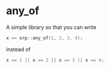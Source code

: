 # any_of
A simple library so that you can write

```c++
x == srp::any_of(1, 2, 3, 4);
```

instead of
```c++
x == 1 || x == 2 || x == 3 || x == 4;
```
